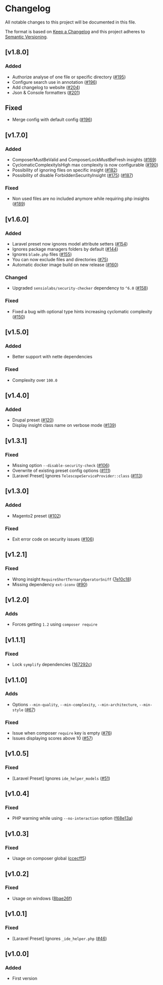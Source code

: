 # Changelog
All notable changes to this project will be documented in this file.

The format is based on [Keep a Changelog](http://keepachangelog.com/)
and this project adheres to [Semantic Versioning](http://semver.org/).

## [v1.8.0]

### Added
- Authorize analyse of one file or specific directory ([#195](https://github.com/nunomaduro/phpinsights/pull/195))
- Configure search use in annotation ([#196](https://github.com/nunomaduro/phpinsights/pull/196))
- Add changelog to website ([#204](https://github.com/nunomaduro/phpinsights/pull/204))
- Json & Console formatters ([#201](https://github.com/nunomaduro/phpinsights/pull/201))

## Fixed
- Merge config with default config ([#196](https://github.com/nunomaduro/phpinsights/pull/196))

## [v1.7.0]
### Added
- ComposerMustBeValid and ComposerLockMustBeFresh insights ([#169](https://github.com/nunomaduro/phpinsights/pull/169))
- CyclomaticComplexityIsHigh max complexity is now configurable ([#190](https://github.com/nunomaduro/phpinsights/pull/190))
- Possibility of ignoring files on specific insight ([#182](https://github.com/nunomaduro/phpinsights/pull/182))
- Possibility of disable ForbiddenSecurityInsight ([#175](https://github.com/nunomaduro/phpinsights/pull/175)) ([#187](https://github.com/nunomaduro/phpinsights/pull/187))

### Fixed
- Non used files are no included anymore while requiring php insights ([#189](https://github.com/nunomaduro/phpinsights/pull/189))

## [v1.6.0]
### Added
- Laravel preset now ignores model attribute setters ([#154](https://github.com/nunomaduro/phpinsights/pull/154))
- Ignores package managers folders by default ([#144](https://github.com/nunomaduro/phpinsights/pull/144))
- Ignores `blade.php` files ([#155](https://github.com/nunomaduro/phpinsights/pull/155))
- You can now exclude files and directories ([#75](https://github.com/nunomaduro/phpinsights/pull/75))
- Automatic docker image build on new release ([#160](https://github.com/nunomaduro/phpinsights/pull/160))

### Changed
- Upgraded `sensiolabs/security-checker` dependency to `^6.0` ([#158](https://github.com/nunomaduro/phpinsights/pull/158))

### Fixed
- Fixed a bug with optional type hints increasing cyclomatic complexity ([#150](https://github.com/nunomaduro/phpinsights/pull/150))

## [v1.5.0]
### Added
- Better support with nette dependencies

### Fixed
- Complexity over `100.0`
## [v1.4.0]
### Added
- Drupal preset ([#120](https://github.com/nunomaduro/phpinsights/pull/120))
- Display insight class name on verbose mode ([#139](https://github.com/nunomaduro/phpinsights/pull/139))

## [v1.3.1]
### Fixed
- Missing option `--disable-security-check` ([#106](https://github.com/nunomaduro/phpinsights/pull/106))
- Overwrite of existing preset config options ([#111](https://github.com/nunomaduro/phpinsights/pull/111))
- [Laravel Preset] Ignores `TelescopeServiceProvider::class` ([#113](https://github.com/nunomaduro/phpinsights/pull/113))

## [v1.3.0]
### Added
- Magento2 preset ([#102](https://github.com/nunomaduro/phpinsights/pull/102))

### Fixed
- Exit error code on security issues ([#106](https://github.com/nunomaduro/phpinsights/pull/106))

## [v1.2.1]
### Fixed
- Wrong insight `RequireShortTernaryOperatorSniff` ([7e10c18](https://github.com/nunomaduro/phpinsights/commit/7e10c186ed0923423e4650151644f12daa9875ed))
- Missing dependency `ext-iconv` ([#90](https://github.com/nunomaduro/phpinsights/pull/90))

## [v1.2.0]
### Adds
- Forces getting `1.2` using `composer require`

## [v1.1.1]
### Fixed
- Lock `symplify` dependencies ([167292c](https://github.com/nunomaduro/phpinsights/commit/167292c172da52c48f3e434884893cdeeeec4db6))

## [v1.1.0]
### Adds
- Options `--min-quality`, `--min-complexity`, `--min-architecture`, `--min-style` ([#67](https://github.com/nunomaduro/phpinsights/pull/67))

### Fixed
- Issue when composer `require` key is empty ([#76](https://github.com/nunomaduro/phpinsights/pull/76))
- Issues displaying scores above 10 ([#57](https://github.com/nunomaduro/phpinsights/pull/57))

## [v1.0.5]
### Fixed
- [Laravel Preset] Ignores `ide_helper_models` ([#51](https://github.com/nunomaduro/phpinsights/pull/51))

## [v1.0.4]
### Fixed
- PHP warning while using `--no-interaction` option ([f68e13a](https://github.com/nunomaduro/phpinsights/commit/f68e13a26770aa1984415ed848947177ff9939cd))

## [v1.0.3]
### Fixed
- Usage on composer global ([ccecff5](https://github.com/nunomaduro/phpinsights/commit/ccecff580949184b6e1bf9bba33c2c173c480c4b))

## [v1.0.2]
### Fixed
- Usage on windows ([8bae26f](https://github.com/nunomaduro/phpinsights/commit/8bae26f096f6f9e39e3dc2e6c03ec4acb4e3f802))

## [v1.0.1]
### Fixed
- [Laravel Preset] Ignores `_ide_helper.php` ([#46](https://github.com/nunomaduro/phpinsights/pull/46))

## [v1.0.0]
### Added
- First version
